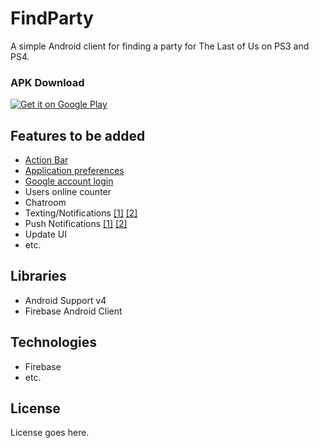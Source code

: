 FindParty
=========
A simple Android client for finding a party for The Last of Us on PS3 and PS4.

### APK Download

<a href="https://play.google.com/store/apps/details?id=com.partysearch&hl=en">
  <img alt="Get it on Google Play"
       src="https://developer.android.com/images/brand/en_generic_rgb_wo_45.png" />
</a> 

## Features to be added
  - [Action Bar](http://developer.android.com/guide/topics/ui/actionbar.html)
  - [Application preferences](http://developer.android.com/reference/android/preference/Preference.html)
  - [Google account login](https://developers.google.com/identity/sign-in/android/)
  - Users online counter
  - Chatroom
  - Texting/Notifications [[1]](http://developer.android.com/reference/android/telephony/SmsManager.html) [[2]](http://www.tutorialspoint.com/android/android_sending_sms.htm)
  - Push Notifications [[1]](https://github.com/TooTallNate/Java-WebSocket) [[2]](https://developer.android.com/google/gcm/index.html)
  - Update UI
  - etc.
  
## Libraries
  - Android Support v4
  - Firebase Android Client

## Technologies
  - Firebase
  - etc.

## License
  License goes here.
